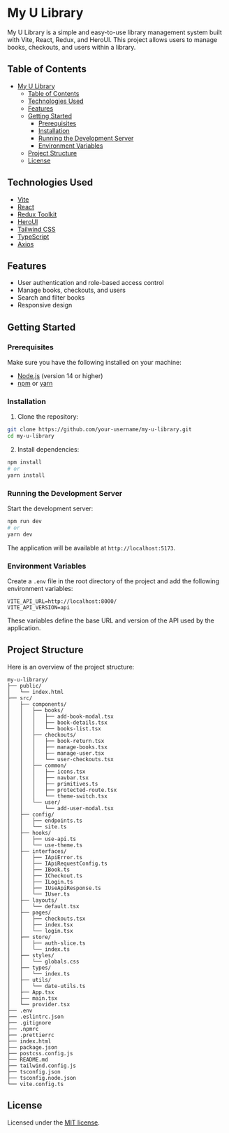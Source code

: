 # My U Library

My U Library is a simple and easy-to-use library management system built with Vite, React, Redux, and HeroUI. This project allows users to manage books, checkouts, and users within a library.

## Table of Contents

- [My U Library](#my-u-library)
  - [Table of Contents](#table-of-contents)
  - [Technologies Used](#technologies-used)
  - [Features](#features)
  - [Getting Started](#getting-started)
    - [Prerequisites](#prerequisites)
    - [Installation](#installation)
    - [Running the Development Server](#running-the-development-server)
    - [Environment Variables](#environment-variables)
  - [Project Structure](#project-structure)
  - [License](#license)

## Technologies Used

- [Vite](https://vitejs.dev/guide/)
- [React](https://reactjs.org/)
- [Redux Toolkit](https://redux-toolkit.js.org/)
- [HeroUI](https://heroui.com)
- [Tailwind CSS](https://tailwindcss.com)
- [TypeScript](https://www.typescriptlang.org/)
- [Axios](https://axios-http.com/)

## Features

- User authentication and role-based access control
- Manage books, checkouts, and users
- Search and filter books
- Responsive design

## Getting Started

### Prerequisites

Make sure you have the following installed on your machine:

- [Node.js](https://nodejs.org/) (version 14 or higher)
- [npm](https://www.npmjs.com/) or [yarn](https://yarnpkg.com/)

### Installation

1. Clone the repository:

```bash
git clone https://github.com/your-username/my-u-library.git
cd my-u-library
```

2. Install dependencies:

```bash
npm install
# or
yarn install
```

### Running the Development Server

Start the development server:

```bash
npm run dev
# or
yarn dev
```

The application will be available at `http://localhost:5173`.

### Environment Variables

Create a `.env` file in the root directory of the project and add the following environment variables:

```env
VITE_API_URL=http://localhost:8000/
VITE_API_VERSION=api
```

These variables define the base URL and version of the API used by the application.

## Project Structure

Here is an overview of the project structure:

```
my-u-library/
├── public/
│   └── index.html
├── src/
│   ├── components/
│   │   ├── books/
│   │   │   ├── add-book-modal.tsx
│   │   │   ├── book-details.tsx
│   │   │   └── books-list.tsx
│   │   ├── checkouts/
│   │   │   ├── book-return.tsx
│   │   │   ├── manage-books.tsx
│   │   │   ├── manage-user.tsx
│   │   │   └── user-checkouts.tsx
│   │   ├── common/
│   │   │   ├── icons.tsx
│   │   │   ├── navbar.tsx
│   │   │   ├── primitives.ts
│   │   │   ├── protected-route.tsx
│   │   │   └── theme-switch.tsx
│   │   └── user/
│   │       └── add-user-modal.tsx
│   ├── config/
│   │   ├── endpoints.ts
│   │   └── site.ts
│   ├── hooks/
│   │   ├── use-api.ts
│   │   └── use-theme.ts
│   ├── interfaces/
│   │   ├── IApiError.ts
│   │   ├── IApiRequestConfig.ts
│   │   ├── IBook.ts
│   │   ├── ICheckout.ts
│   │   ├── ILogin.ts
│   │   ├── IUseApiResponse.ts
│   │   └── IUser.ts
│   ├── layouts/
│   │   └── default.tsx
│   ├── pages/
│   │   ├── checkouts.tsx
│   │   ├── index.tsx
│   │   └── login.tsx
│   ├── store/
│   │   ├── auth-slice.ts
│   │   └── index.ts
│   ├── styles/
│   │   └── globals.css
│   ├── types/
│   │   └── index.ts
│   ├── utils/
│   │   └── date-utils.ts
│   ├── App.tsx
│   ├── main.tsx
│   └── provider.tsx
├── .env
├── .eslintrc.json
├── .gitignore
├── .npmrc
├── .prettierrc
├── index.html
├── package.json
├── postcss.config.js
├── README.md
├── tailwind.config.js
├── tsconfig.json
├── tsconfig.node.json
└── vite.config.ts
```

## License

Licensed under the [MIT license](LICENSE).
